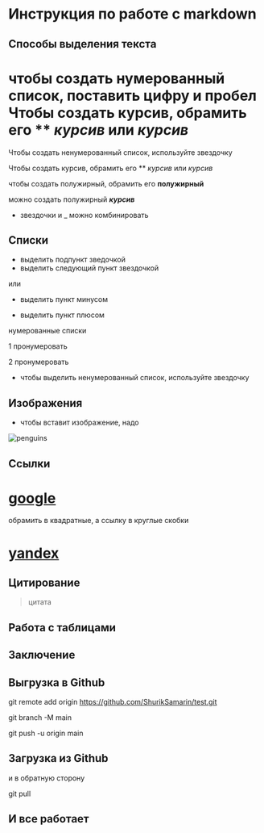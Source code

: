 # Инструкция по работе с markdown

## Способы выделения текста



чтобы создать нумерованный список, поставить цифру и пробел
Чтобы создать курсив, обрамить его **  *курсив* или _курсив_
=======
Чтобы создать ненумерованный список, используйте звездочку

Чтобы создать курсив,  обрамить его **  *курсив* или _курсив_


чтобы создать полужирный, обрамить его **полужирный**

можно создать полужирный _**курсив**_

* звездочки и _ можно комбинировать


## Списки

* выделить подпункт зведочкой
* выделить следующий пункт звездочкой

или

- выделить пункт минусом

+ выделить пункт плюсом



нумерованные списки

1 пронумеровать

2 пронумеровать



* чтобы выделить ненумерованный список, используйте звездочку


## Изображения

* чтобы вставит изображение, надо

![penguins](penguins.jpg)


## Ссылки


[google](www.google.com)
=======
обрамить в квадратные, а ссылку в круглые скобки


[yandex](www.yandex.ru)
=======



## Цитирование
>цитата


## Работа с таблицами

## Заключение

## Выгрузка в Github

git remote add origin https://github.com/ShurikSamarin/test.git

git branch -M main

git push -u origin main

## Загрузка из Github

и в обратную сторону

git pull

## И все работает




